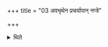 +++
title = "03 अवभृथेन प्रचर्यापान् नप्त्रे"

+++

<details><summary>थिते</summary>

अवभृथेन प्रचर्यापां नप्त्रे स्वाहेत्यप्सु जुहोति ३
</details>

